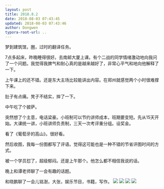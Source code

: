 ```yaml
---
layout: post
title: 2018.8.2
date: 2018-08-03 07:43:45
updated: 2018-08-03 07:43:46
author: Dongwen
typora-root-url: ..
---
```




梦到建筑馆，圈，过时的翻译任务。

7点多起床，昨晚睡得很好。去南邮大厦上课。有个二战的同学情绪激动地向我问了一个问题。我觉得我脾气和耐心真的是越来越好了，非常心平气和地向他解释了一下。

上午课上的还不错。还是东大主场比较能讲出内容。在郑州就感觉两个小时很难撑下来。

肚子有点痛。凳子不结实，摔了一下。

中午吃了个披萨。

突然想了个主意，电话梁豪。小班制可以节约讲师成本，班期要变短。先从15天开始。大课统一讲，小班讲师负责制，三天一次考评重分组。设奖金。

看了《葡萄牙的高山》。很好看。

然后收图，我每一份图都写了评语。觉得这可能也是一种不错的节省评图时间的方式。

被一个学员怼了，超级郁闷。还是上午那个。他怎么都不相信我说的话。

晚上和谭老师聊了一会有趣的话题。

和晓鹏聊了一会儿铭澍，大张，娱乐节目，书籍，写作。
    ![](/img/in-post/x52778174.jpg)
![](/img/in-post/x52778172.jpg)
![](/img/in-post/x52778176.jpg)
![](/img/in-post/x52778175.jpg)
